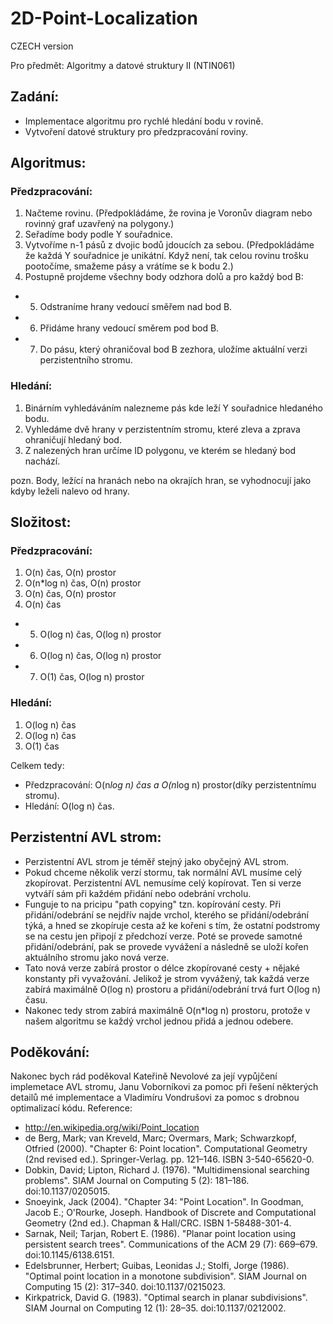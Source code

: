 2D-Point-Localization========CZECH version<br>Pro předmět: Algoritmy a datové struktury II (NTIN061)

## Zadání:
- Implementace algoritmu pro rychlé hledání bodu v rovině.
- Vytvoření datové struktury pro předzpracování roviny.

## Algoritmus:
### Předzpracování:
1. Načteme rovinu. (Předpokládáme, že rovina je Voronův diagram nebo rovinný graf uzavřený na polygony.)
2. Seřadíme body podle Y souřadnice.
3. Vytvoříme n-1 pásů z dvojic bodů jdoucích za sebou. (Předpokládáme že každá Y souřadnice je unikátní. Když není, tak celou rovinu trošku pootočíme, smažeme pásy a vrátíme se k bodu 2.)
4. Postupně projdeme všechny body odzhora dolů a pro každý bod B:
- 5. Odstraníme hrany vedoucí směřem nad bod B.- 6. Přidáme hrany vedoucí směrem pod bod B.- 7. Do pásu, který ohraničoval bod B zezhora, uložíme aktuální verzi perzistentního stromu.### Hledání:1. Binárním vyhledáváním nalezneme pás kde leží Y souřadnice hledaného bodu.2. Vyhledáme dvě hrany v perzistentním stromu, které zleva a zprava ohraničují hledaný bod.3. Z nalezených hran určíme ID polygonu, ve kterém se hledaný bod nachází.pozn. Body, ležící na hranách nebo na okrajích hran, se vyhodnocují jako kdyby leželi nalevo od hrany.## Složitost:### Předzpracování:1. O(n) čas, O(n) prostor2. O(n*log n) čas, O(n) prostor3. O(n) čas, O(n) prostor4. O(n) čas- 5. O(log n) čas, O(log n) prostor- 6. O(log n) čas, O(log n) prostor- 7. O(1) čas, O(log n) prostor### Hledání:1. O(log n) čas2. O(log n) čas3. O(1) časCelkem tedy:- Předzpracování: O(n*log n) čas a O(n*log n) prostor(díky perzistentnímu stromu).- Hledání: O(log n) čas.## Perzistentní AVL strom:- Perzistentní AVL strom je téměř stejný jako obyčejný AVL strom. - Pokud chceme několik verzí stormu, tak normální AVL musíme celý zkopírovat.  Perzistentní AVL nemusíme celý kopírovat. Ten si verze vytváří sám při každém přidání nebo odebrání vrcholu.- Funguje to na pricipu "path copying" tzn. kopírování cesty.  Při přidání/odebrání se nejdřív najde vrchol, kterého se přidání/odebrání týká, a hned se zkopíruje cesta až ke kořeni s tím, že ostatní podstromy se na cestu jen připojí z předchozí verze.  Poté se provede samotné přidání/odebrání, pak se provede vyvážení a následně se uloží kořen aktuálního stromu jako nová verze.- Tato nová verze zabírá prostor o délce zkopírované cesty + nějaké konstanty při vyvažování.  Jelikož je strom vyvážený, tak každá verze zabírá maximálně O(log n) prostoru a přidání/odebrání trvá furt O(log n) času.- Nakonec tedy strom zabírá maximálně O(n*log n) prostoru, protože v našem algoritmu se každý vrchol jednou přidá a jednou odebere.## Poděkování:Nakonec bych rád poděkoval Kateřině Nevolové za její vypůjčení implemetace AVL stromu,Janu Voborníkovi za pomoc při řešení některých detailů mé implementace aVladimíru Vondrušovi za pomoc s drobnou optimalizací kódu. Reference:- http://en.wikipedia.org/wiki/Point_location - de Berg, Mark; van Kreveld, Marc; Overmars, Mark; Schwarzkopf, Otfried (2000). "Chapter 6: Point location".   Computational Geometry (2nd revised ed.). Springer-Verlag. pp. 121–146. ISBN 3-540-65620-0. - Dobkin, David; Lipton, Richard J. (1976). "Multidimensional searching problems". SIAM Journal on Computing 5 (2): 181–186. doi:10.1137/0205015. - Snoeyink, Jack (2004). "Chapter 34: "Point Location". In Goodman, Jacob E.; O'Rourke, Joseph.   Handbook of Discrete and Computational Geometry (2nd ed.). Chapman & Hall/CRC. ISBN 1-58488-301-4. - Sarnak, Neil; Tarjan, Robert E. (1986). "Planar point location using persistent search trees".   Communications of the ACM 29 (7): 669–679. doi:10.1145/6138.6151. - Edelsbrunner, Herbert; Guibas, Leonidas J.; Stolfi, Jorge (1986). "Optimal point location in a monotone subdivision".   SIAM Journal on Computing 15 (2): 317–340. doi:10.1137/0215023. - Kirkpatrick, David G. (1983). "Optimal search in planar subdivisions". SIAM Journal on Computing 12 (1): 28–35. doi:10.1137/0212002. 